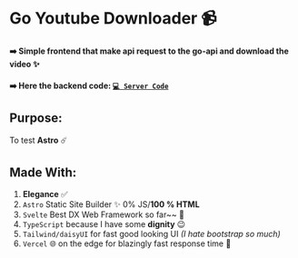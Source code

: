 # Go Youtube Downloader 📹

#### ➡️ Simple frontend that make api request to the go-api and download the video ✨

#### ➡️ Here the backend code: [`💻 Server Code`](https://github.com/Ilingu/go-ytdl/tree/main/server)

## Purpose:

To test **Astro** ☄️

## Made With:

1. **Elegance** ✅
2. `Astro` Static Site Builder ✨ 0% JS/**100 % HTML**
3. `Svelte` Best DX Web Framework so far~~ 🤩
4. `TypeScript` because I have some **dignity** 😉
5. `Tailwind/daisyUI` for fast good looking UI _(I hate bootstrap so much)_
6. `Vercel` 🌐 on the edge for blazingly fast response time 🚀
